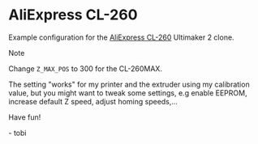 # AliExpress CL-260

Example configuration for the [AliExpress CL-260](https://www.aliexpress.com/item/32812528331.html) Ultimaker 2 clone.

> [!NOTE]
> Change `Z_MAX_POS` to 300 for the CL-260MAX.

The setting "works" for my printer and the extruder using my calibration value, but you might want to tweak some settings, e.g enable EEPROM, increase default Z speed, adjust homing speeds,...

Have fun!

\- tobi
